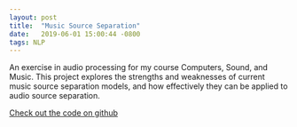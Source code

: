 ```yaml
---
layout: post
title:  "Music Source Separation"
date:   2019-06-01 15:00:44 -0800
tags: NLP
---
```


An exercise in audio processing for my course Computers, Sound, and Music. This project explores the strengths and weaknesses of current music source separation  models, and how effectively they can be applied to audio source separation.

[Check out the code on github](https://github.com/coding-gen/cs510-comp-sound-music/tree/main/project-music-source-separation)
